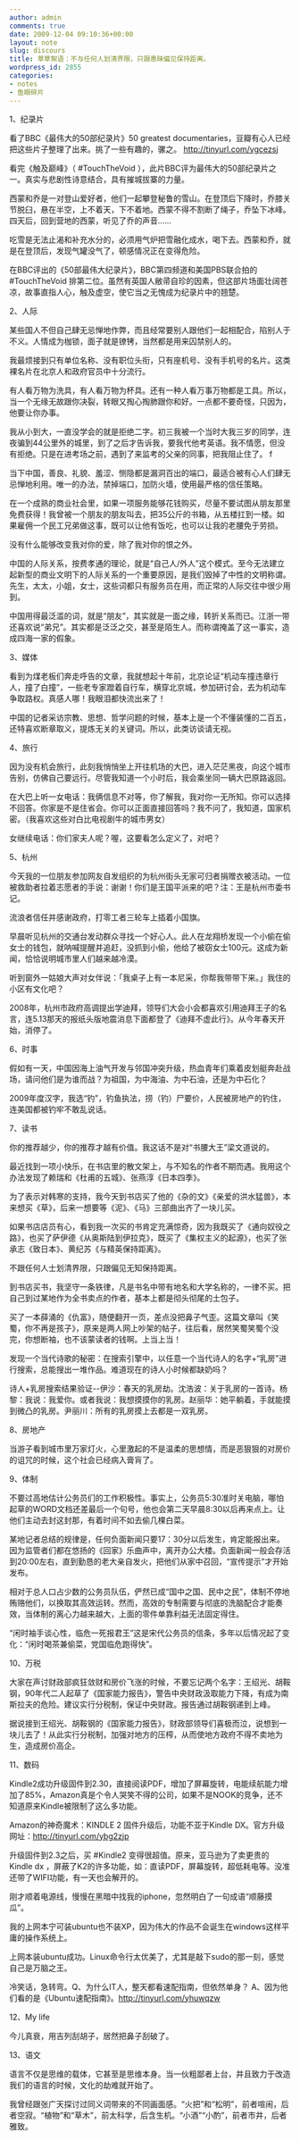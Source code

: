 ```yaml
---
author: admin
comments: true
date: 2009-12-04 09:10:36+00:00
layout: note
slug: discours
title: 草草絮语：不与任何人划清界限，只跟愚昧偏见保持距离。
wordpress_id: 2855
categories:
- notes
- 鱼眼碎片
---
```


1、纪录片

看了BBC《最伟大的50部纪录片》50 greatest documentaries，豆瓣有心人已经把这些片子整理了出来。挑了一些有趣的，骡之。 http://tinyurl.com/ygcezsj

看完《触及巅峰》（ #TouchTheVoid ），此片BBC评为最伟大的50部纪录片之一。真实与悲剧性诗意结合，具有摧城拔寨的力量。

西蒙和乔是一对登山爱好者，他们一起攀登秘鲁的雪山。在登顶后下降时，乔膝关节脱臼，悬在半空，上不着天，下不着地。西蒙不得不割断了绳子，乔坠下冰峰。四天后，回到营地的西蒙，听见了乔的声音……

吃雪是无法止渴和补充水分的，必须用气炉把雪融化成水，喝下去。西蒙和乔，就是在登顶后，发现气罐没气了，顿感情况正在变得危险。 

在BBC评出的《50部最伟大纪录片》，BBC第四频道和美国PBS联合拍的 #TouchTheVoid 排第二位。虽然有英国人敝帚自珍的因素，但这部片场面壮阔苍凉，故事直指人心，触及虚空，使它当之无愧成为纪录片中的翘楚。

2、人际

某些国人不但自己肆无忌惮地作弊，而且经常要别人跟他们一起相配合，陷别人于不义。人情成为枷锁，面子就是镣铐，当然都是用来囚禁别人的。

我最烦接到只有单位名称、没有职位头衔，只有座机号、没有手机号的名片。这类裸名片在北京人和政府官员中十分流行。

有人看万物为洗具，有人看万物为杯具。还有一种人看万事万物都是工具。所以，当一个无缘无故跟你决裂，转眼又掏心掏肺跟你和好。一点都不要奇怪，只因为，他要让你办事。

我从小到大，一直没学会的就是拒绝二字。初三我被一个当时大我三岁的同学，连夜骗到44公里外的城里，到了之后才告诉我，要我代他考英语。我不情愿，但没有拒绝。只是在进考场之前，遇到了来监考的父亲的同事，把我阻止住了。  f

当下中国，善良、礼貌、羞涩、恻隐都是漏洞百出的端口，最适合被有心人们肆无忌惮地利用。唯一的办法，禁掉端口，加防火墙，使用最严格的信任策略。

在一个成熟的商业社会里，如果一项服务能够花钱购买，尽量不要试图从朋友那里免费获得！我曾被一个朋友的朋友叫去，把35公斤的书箱，从五楼扛到一楼。如果雇佣一个民工兄弟做这事，既可以让他有饭吃，也可以让我的老腰免于劳损。

没有什么能够改变我对你的爱，除了我对你的恨之外。

中国的人际关系，按费孝通的理论，就是“自己人/外人”这个模式。至今无法建立起新型的商业文明下的人际关系的一个重要原因，是我们毁掉了中性的文明称谓。先生，太太，小姐，女士，这些词都只有服务员在用，而正常的人际交往中很少用到。

中国用得最泛滥的词，就是“朋友”，其实就是一面之缘，转折关系而已。江浙一带还喜欢说“弟兄”。其实都是泛泛之交，甚至是陌生人。而称谓掩盖了这一事实，造成四海一家的假象。 

3、媒体

看到为煤老板们奔走呼告的文章，我就想起十年前，北京论证“机动车撞违章行人，撞了白撞”，一些老专家蹬着自行车，横穿北京城，参加研讨会，去为机动车争取路权。真感人哪！我眼泪都快流出来了！  

中国的记者采访宗教、思想、哲学问题的时候，基本上是一个不懂装懂的二百五，还特喜欢断章取义，提炼无关的关键词。所以，此类访谈请无视。 

4、旅行

因为没有机会旅行，此刻我悄悄坐上开往机场的大巴，进入茫茫黑夜，向这个城市告别，仿佛自己要远行。尽管我知道一个小时后，我会乘坐同一辆大巴原路返回。

在大巴上听一女电话：我俩信息不对等，你了解我，我对你一无所知。你可以选择不回答。你家是不是住省会。你可以正面直接回答吗？我不问了，我知道，国家机密。（我喜欢这些对白比电视剧牛的城市男女）

女继续电话：你们家夫人呢？喔，这要看怎么定义了，对吧？

5、杭州

今天我的一位朋友参加网友自发组织的为杭州街头无家可归者捐赠衣被活动。一位被救助者拉着志愿者的手说：谢谢！你们是王国平派来的吧？注：王是杭州市委书记。

流浪者信任并感谢政府，打零工者三轮车上插着小国旗。  

早晨听见杭州的交通台发动群众寻找一个好心人。此人在龙翔桥发现一个小偷在偷女士的钱包，就呐喊提醒并追赶，没抓到小偷，他给了被窃女士100元。这成为新闻，恰恰说明城市里人们越来越冷漠。

听到窗外一姑娘大声对女伴说：「我桌子上有一本尼采，你帮我带带下来。」我住的小区有文化吧？

2008年，杭州市政府高调提出学迪拜，领导们大会小会都喜欢引用迪拜王子的名言，连5.13那天的报纸头版地震消息下面都登了《迪拜不虚此行》。从今年春天开始，消停了。

6、时事

假如有一天，中国因海上油气开发与邻国冲突升级，热血青年们乘着皮划艇奔赴战场，请问他们是为谁而战？为祖国，为中海油、为中石油，还是为中石化？ 

2009年度汉字，我选“钓”，钓鱼执法，捞（钓）尸要价，人民被房地产的钓住，连美国都被钓牢不敢乱说话。

7、读书

你的推荐越少，你的推荐才越有价值。我这话不是对“书腰大王”梁文道说的。

最近找到一项小快乐，在书店里的散文架上，与不知名的作者不期而遇。我用这个办法发现了赖瑞和《杜甫的五城》、张燕淳《日本四季》。

为了表示对韩寒的支持，我今天到书店买了他的《杂的文》《亲爱的洪水猛兽》，本来想买《草》，后来一想要等《泥》、《马》三部曲出齐了一块儿买。

如果书店店员有心，看到我一次买的书肯定充满惊奇，因为我既买了《通向奴役之路》，也买了萨伊德《从奥斯陆到伊拉克》，既买了《集权主义的起源》，也买了张承志《致日本》、黄纪苏《与精英保持距离》。

不跟任何人士划清界限，只跟偏见无知保持距离。

到书店买书，我坚守一条铁律，凡是书名中带有地名和大学名称的，一律不买。把自己到过某地作为全书卖点的作者，基本上都是彻头彻尾的土包子。

买了一本薛涌的《仇富》，随便翻开一页，差点没把鼻子气歪。这篇文章叫《笑蜀，你不再是孩子》，原来是两人网上吵架的帖子，往后看，居然笑蜀笑蜀个没完，你想断袖，也不该蒙读者的钱啊。上当上当！

发现一个当代诗歌的秘密：在搜索引擎中，以任意一个当代诗人的名字+“乳房”进行搜索，总能搜出一堆作品。难道现在的诗人小时候都缺奶吗？

诗人+乳房搜索结果验证--伊沙：春天的乳房劫。沈浩波：关于乳房的一首诗。杨黎：我说：我爱你。或者我说：我想摸摸你的乳房。赵丽华：她平躺着，手就能摸到微凸的乳房。尹丽川：所有的乳房摸上去都是一双乳房。

8、房地产

当游子看到城市里万家灯火，心里激起的不是温柔的思想情，而是恶狠狠的对房价的诅咒的时候，这个社会已经病入膏肓了。  

9、体制

不要过高地估计公务员们的工作积极性。事实上，公务员5:30准时关电脑，哪怕起草的WORD文档还差最后一个句号，他也会第二天早晨8:30以后再来点上。让他们主动去封这封那，有着时间不如去偷几棵白菜。

某地记者总结的规律是，任何负面新闻只要17：30分以后发生，肯定能报出来。因为监管者们都在悠扬的《回家》乐曲声中，离开办公大楼。负面新闻一般会存活到20:00左右，直到勤恳的老大亲自发火，把他们从家中召回，“宣传提示”才开始发布。

相对于总人口占少数的公务员队伍，俨然已成“国中之国、民中之民”，体制不停地贿赂他们，以换取其高效运转。然而，高效的专制需要与彻底的洗脑配合才能奏效，当体制的离心力越来越大，上面的零件单靠利益无法固定得住。

“闲时袖手谈心性，临危一死报君王”这是宋代公务员的信条，多年以后情况起了变化：“闲时喝茶兼偷菜，党国临危跑得快”。 

10、万税

大家在声讨财政部疯狂敛财和房价飞涨的时候，不要忘记两个名字：王绍光、胡鞍钢，90年代二人起草了《国家能力报告》，警告中央财政汲取能力下降，有成为南斯拉夫的危险。建议实行分税制，保证中央财政。报告通过胡鞍钢递到上峰。

据说接到王绍光、胡鞍钢的《国家能力报告》，财政部领导们喜极而泣，说想到一块儿去了！从此实行分税制，加强对地方的压榨，从而使地方政府不得不卖地为生，造成房价高企。 

11、数码

Kindle2成功升级固件到2.30，直接阅读PDF，增加了屏幕旋转，电能续航能力增加了85%，Amazon真是个令人哭笑不得的公司，如果不是NOOK的竞争，还不知道原来Kindle被限制了这么多功能。 

Amazon的神奇魔术：KINDLE 2 固件升级后，功能不亚于Kindle DX。官方升级网址：http://tinyurl.com/ybg2zjp 

升级固件到2.3之后，买 #Kindle2 变得很超值。原来，亚马逊为了卖更贵的 Kindle dx ，屏蔽了K2的许多功能，如：直读PDF，屏幕旋转，超低耗电等。没准还带了WIFI功能，有一天也会解开的。

刚才顺着电源线，慢慢在黑暗中找我的iphone，忽然明白了一句成语“顺藤摸瓜”。

我的上网本宁可装ubuntu也不装XP，因为伟大的作品不会诞生在windows这样平庸的操作系统上。

上网本装ubuntu成功。Linux命令行太优美了，尤其是敲下sudo的那一刻，感觉自己是万脑之王。

冷笑话，急转弯。Q、为什么IT人，整天都看速配指南，但依然单身？ A、因为他们看的是《Ubuntu速配指南》。http://tinyurl.com/yhuwqzw  

12、My life

今儿真衰，用吉列刮胡子，居然把鼻子刮破了。

13、语文

语言不仅是思维的载体，它甚至是思维本身。当一伙粗鄙者上台，并且致力于改造我们的语言的时候，文化的劫难就开始了。

我曾经跟张广天探讨过同义词带来的不同画面感。“火把”和“松明”，前者喧闹，后者空寂。“植物”和“草木”，前太科学，后含生机。“小酒”“小酌”，前者市井，后者雅致。
